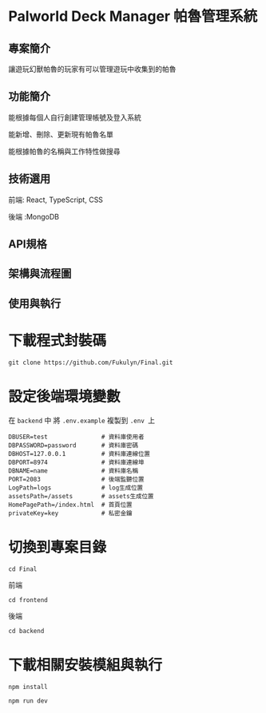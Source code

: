 # Palworld Deck Manager 帕魯管理系統

## 專案簡介

讓遊玩幻獸帕魯的玩家有可以管理遊玩中收集到的帕魯

## 功能簡介

能根據每個人自行創建管理帳號及登入系統

能新增、刪除、更新現有帕魯名單

能根據帕魯的名稱與工作特性做搜尋

## 技術選用

前端: React, TypeScript, CSS

後端 :MongoDB

## API規格


## 架構與流程圖

## 使用與執行

# 下載程式封裝碼

`git clone https://github.com/Fukulyn/Final.git`

# 設定後端環境變數 
在 `backend` 中
將 `.env.example` 複製到 `.env `上

```
DBUSER=test               # 資料庫使用者
DBPASSWORD=password       # 資料庫密碼
DBHOST=127.0.0.1          # 資料庫連線位置
DBPORT=8974               # 資料庫連線埠
DBNAME=name               # 資料庫名稱
PORT=2083                 # 後端監聽位置
LogPath=logs              # log生成位置
assetsPath=/assets        # assets生成位置
HomePagePath=/index.html  # 首頁位置
privateKey=key            # 私密金鑰

```

# 切換到專案目錄

`cd Final`

前端

`cd frontend`

後端

`cd backend`

# 下載相關安裝模組與執行

`npm install`

`npm run dev`





